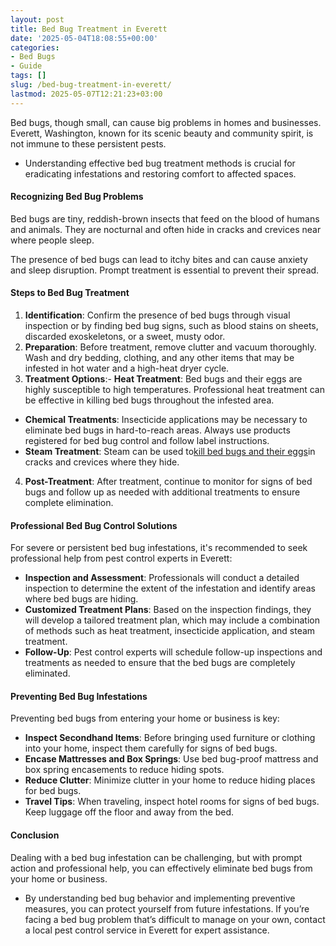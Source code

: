 ```yaml
---
layout: post
title: Bed Bug Treatment in Everett
date: '2025-05-04T18:08:55+00:00'
categories:
- Bed Bugs
- Guide
tags: []
slug: /bed-bug-treatment-in-everett/
lastmod: 2025-05-07T12:21:23+03:00
---
```


Bed bugs, though small, can cause big problems in homes and businesses. Everett, Washington, known for its scenic beauty and community spirit, is not immune to these persistent pests.
- Understanding effective bed bug treatment methods is crucial for eradicating infestations and restoring comfort to affected spaces.
#### Recognizing Bed Bug Problems
Bed bugs are tiny, reddish-brown insects that feed on the blood of humans and animals. They are nocturnal and often hide in cracks and crevices near where people sleep.

The presence of bed bugs can lead to itchy bites and can cause anxiety and sleep disruption. Prompt treatment is essential to prevent their spread.
#### Steps to Bed Bug Treatment
1. **Identification**: Confirm the presence of bed bugs through visual inspection or by finding bed bug signs, such as blood stains on sheets, discarded exoskeletons, or a sweet, musty odor.
2. **Preparation**: Before treatment, remove clutter and vacuum thoroughly. Wash and dry bedding, clothing, and any other items that may be infested in hot water and a high-heat dryer cycle.
3. **Treatment Options**:- **Heat Treatment**: Bed bugs and their eggs are highly susceptible to high temperatures. Professional heat treatment can be effective in killing bed bugs throughout the infested area.
- **Chemical Treatments**: Insecticide applications may be necessary to eliminate bed bugs in hard-to-reach areas. Always use products registered for bed bug control and follow label instructions.
- **Steam Treatment**: Steam can be used to[kill bed bugs and their eggs](https://pestpolicy.com/best-bed-bug-steamer/)in cracks and crevices where they hide.
4. **Post-Treatment**: After treatment, continue to monitor for signs of bed bugs and follow up as needed with additional treatments to ensure complete elimination.
#### Professional Bed Bug Control Solutions
For severe or persistent bed bug infestations, it's recommended to seek professional help from pest control experts in Everett:
- **Inspection and Assessment**: Professionals will conduct a detailed inspection to determine the extent of the infestation and identify areas where bed bugs are hiding.
- **Customized Treatment Plans**: Based on the inspection findings, they will develop a tailored treatment plan, which may include a combination of methods such as heat treatment, insecticide application, and steam treatment.
- **Follow-Up**: Pest control experts will schedule follow-up inspections and treatments as needed to ensure that the bed bugs are completely eliminated.
#### Preventing Bed Bug Infestations
Preventing bed bugs from entering your home or business is key:
- **Inspect Secondhand Items**: Before bringing used furniture or clothing into your home, inspect them carefully for signs of bed bugs.
- **Encase Mattresses and Box Springs**: Use bed bug-proof mattress and box spring encasements to reduce hiding spots.
- **Reduce Clutter**: Minimize clutter in your home to reduce hiding places for bed bugs.
- **Travel Tips**: When traveling, inspect hotel rooms for signs of bed bugs. Keep luggage off the floor and away from the bed.
#### Conclusion
Dealing with a bed bug infestation can be challenging, but with prompt action and professional help, you can effectively eliminate bed bugs from your home or business.
- By understanding bed bug behavior and implementing preventive measures, you can protect yourself from future infestations.
If you’re facing a bed bug problem that’s difficult to manage on your own, contact a local pest control service in Everett for expert assistance.
